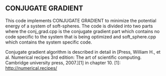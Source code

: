 ## CONJUGATE GRADIENT

This code implements CONJUGATE GRADIENT to minimize the potential energy of a system of 
soft-spheres. The code is divided into two parts where the conj_grad.cpp is the conjugate 
gradient part which contains no code specific to the system that is being optimized and 
soft_sphere.cpp	which contains the system specific code. 

Conjugate gradient algorithm is described in detail in [Press, William H., et al. Numerical recipes 3rd edition: The art of scientific computing. Cambridge university press, 2007.][1]
in chapter 10. 
[1]: http://numerical.recipes/

